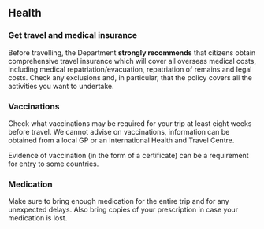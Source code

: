 ## Health

### **Get travel and medical insurance**

Before travelling, the Department **strongly recommends** that citizens obtain comprehensive travel insurance which will cover all overseas medical costs, including medical repatriation/evacuation, repatriation of remains and legal costs. Check any exclusions and, in particular, that the policy covers all the activities you want to undertake.

### **Vaccinations**

Check what vaccinations may be required for your trip at least eight weeks before travel. We cannot advise on vaccinations, information can be obtained from a local GP or an International Health and Travel Centre.

Evidence of vaccination (in the form of a certificate) can be a requirement for entry to some countries.

### **Medication**

Make sure to bring enough medication for the entire trip and for any unexpected delays. Also bring copies of your prescription in case your medication is lost.